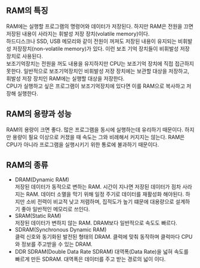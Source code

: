 ## RAM의 특징  
RAM에는 실행할 프로그램의 명령어와 데이터가 저장된다. 하지만 RAM은 전원을 끄면 저장된 내용이 사라지는 휘발성 저장 장치(volatile memory)이다.  
하드디스크나 SSD, USB 메모리와 같이 전원이 꺼져도 저장된 내용이 유지되는 비휘발성 저장장치(non-volatile memory)가 있다. 이런 보조 기억 장치들이 비휘발성 저장장치로 사용된다.  
보조기억장치는 전원을 꺼도 내용을 유지하지만 CPU는 보조기억 장치에 직접 접근하지 못한다. 일반적으로 보조기억장치인 비휘발성 저장 장치에는 보관할 대상을 저장하고, 휘발성 저장 장치인 RAM에는 실행할 대상을 저장한다.  
CPU가 실행하고 싶은 프로그램이 보조기억장치에 있다면 이를 RAM으로 복사하고 저장해 실행한다.  

## RAM의 용량과 성능  
RAM의 용량이 크면 좋다. 많은 프로그램을 동시에 실행하는데 유리하기 때문이다. 하지만 용량이 필요 이상으로 커졌을 때 속도는 그와 비례해서 커지지는 않는다. RAM은 CPU가 아니라 프로그램을 실행시키기 위한 통로에 불과하기 때문이다.  

## RAM의 종류  
- DRAM(Dynamic RAM)  
  저장된 데이터가 동적으로 변하는 RAM. 시간이 지나면 저장된 데이터가 점차 사라지는 RAM. 데이터 소멸을 막기 위해 일정 주기로 데이터를 재활성화 해야된다. 하지만 소비 전력이 비교적 낮고 저렴하며, 집적도가 높기 떄문에 대용량으로 설계하기 좋아 일반적인 메모리로 쓰인다.
- SRAM(Static RAM)  
  저장된 데이터가 변하지 않는 RAM. DRAM보다 일반적으로 속도도 빠르다. 
- SDRAM(Synchronous Dynamic RAM)  
  클럭 신호와 동기화된 발전된 형태의 DRAM. 클럭에 맞춰 동작하며 클럭마다 CPU와 정보를 주고받을 수 있는 DRAM.
- DDR SDRAM(Double Data Rate SDRAM)
  대역폭(Data Rate)을 넓혀 속도를 빠르게 만든 SDRAM. 대역폭은 데이터를 주고 받는 경로의 넓이 이다. 
